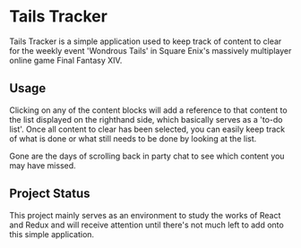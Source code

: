 # Tails Tracker

Tails Tracker is a simple application used to keep track of content to clear for the weekly event 'Wondrous Tails' in Square Enix's massively multiplayer online game Final Fantasy XIV.

## Usage

Clicking on any of the content blocks will add a reference to that content to the list displayed on the righthand side, which basically serves as a 'to-do list'. Once all content to clear has been selected, you can easily keep track of what is done or what still needs to be done by looking at the list.

Gone are the days of scrolling back in party chat to see which content you may have missed.

## Project Status

This project mainly serves as an environment to study the works of React and Redux and will receive attention until there's not much left to add onto this simple application.
